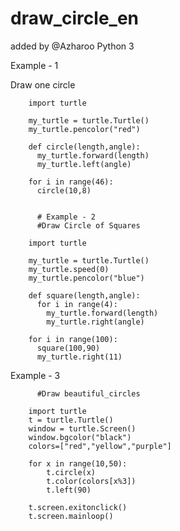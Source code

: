 # draw_circle_en

added by @Azharoo
Python 3

Example - 1

Draw one circle


		import turtle

		my_turtle = turtle.Turtle()
		my_turtle.pencolor("red")
		  
		def circle(length,angle): 
		  my_turtle.forward(length)
		  my_turtle.left(angle)
		  
		for i in range(46):
		  circle(10,8)


		  # Example - 2
		  #Draw Circle of Squares

		import turtle

		my_turtle = turtle.Turtle()
		my_turtle.speed(0)
		my_turtle.pencolor("blue")

		def square(length,angle):
		  for i in range(4):
		    my_turtle.forward(length)
		    my_turtle.right(angle)

		for i in range(100):
		  square(100,90)
		  my_turtle.right(11)



Example - 3

		  #Draw beautiful_circles

		import turtle
		t = turtle.Turtle()
		window = turtle.Screen()
		window.bgcolor("black")
		colors=["red","yellow","purple"]

		for x in range(10,50):
		    t.circle(x)
		    t.color(colors[x%3])
		    t.left(90)
		 
		t.screen.exitonclick()
		t.screen.mainloop()
